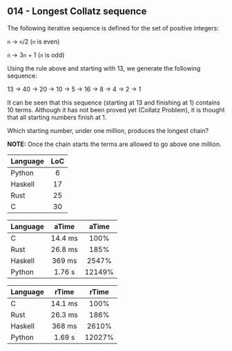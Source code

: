 014 - Longest Collatz sequence
------------------------------

The following iterative sequence is defined for the set of positive integers:

`n` -> `n`/2 (`n` is even)

`n` -> 3`n` + 1 (`n` is odd)

Using the rule above and starting with 13, we generate the following sequence:

13 -> 40 -> 20 -> 10 -> 5 -> 16 -> 8 -> 4 -> 2 -> 1

It can be seen that this sequence (starting at 13 and finishing at 1) contains
10 terms. Although it has not been proved yet (Collatz Problem), it is thought
that all starting numbers finish at 1.

Which starting number, under one million, produces the longest chain?

**NOTE:** Once the chain starts the terms are allowed to go above one million.

Language | LoC
--- | :---:
Python | 6
Haskell | 17
Rust | 25
C | 30

Language | aTime | aTime
--- | :---: | :---:
C |   14.4 ms | 100%
Rust |   26.8 ms | 185%
Haskell |    369 ms | 2547%
Python |   1.76 s | 12149%

Language | rTime | rTime
--- | :---: | :---:
C |   14.1 ms | 100%
Rust |   26.3 ms | 186%
Haskell |    368 ms | 2610%
Python |   1.69 s | 12027%
